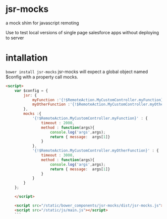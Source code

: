 jsr-mocks
=========

a mock shim for javascript remoting

Use to test local versions of single page salesforce apps without deploying to server

intallation
===========
```bower install jsr-mocks```
jsr-mocks will expect a global object named $config with a property call mocks.
```html
<script>
	var $config = {
		jsr: {
			myFunction :'{!$RemoteAction.MyCustomController.myFunction}',
			myOtherFunction :'{!$RemoteAction.MyCustomController.myOtherFunction}'
		},
		mocks :{
			'{!$RemoteAction.MyCustomController.myFunction}' : {
				timeout : 2000,
				method : function(args){
					console.log('args',args);
					return { message:  args[1]}
				}
			},
			'{!$RemoteAction.MyCustomController.myOtherFunction}' : {
				timeout : 3000,
				method : function(args){
					console.log('args',args);
					return { message:  args[1]}
				}
			}
		}
	}; 

	</script>

	<script src="/static/bower_components/jsr-mocks/dist/jsr-mocks.js"></script>
	<script src="/static/js/main.js"></script>
	```
